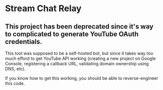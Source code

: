 # Stream Chat Relay

## This project has been deprecated since it's way to complicated to generate YouTube OAuth credentials.

This tool was supposed to be a self-hosted bot, but since it takes way too much efford to get YouTube API working (creating a new project on Google Console, registering a callback URL, validating domain ownership using DNS, etc).

If you know how to get this working, you should be able to reverse-engineer this code.
